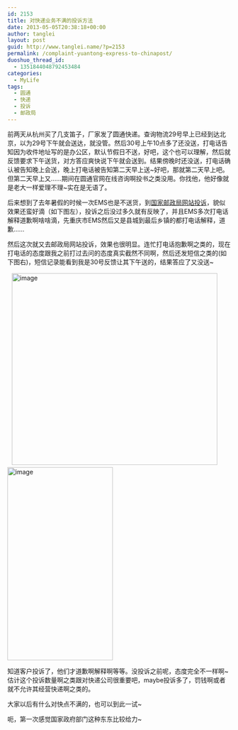 ```yaml
---
id: 2153
title: 对快递业务不满的投诉方法
date: 2013-05-05T20:38:18+00:00
author: tanglei
layout: post
guid: http://www.tanglei.name/?p=2153
permalink: /complaint-yuantong-express-to-chinapost/
duoshuo_thread_id:
  - 1351844048792453484
categories:
  - MyLife
tags:
  - 圆通
  - 快递
  - 投诉
  - 邮政局
---
```

前两天从杭州买了几支笛子，厂家发了圆通快递。查询物流29号早上已经到达北京，以为29号下午就会送达，就没管。然后30号上午10点多了还没送，打电话告知因为收件地址写的是办公区，默认节假日不送，好吧，这个也可以理解，然后就反馈要求下午送货，对方答应爽快说下午就会送到。结果傍晚时还没送，打电话确认被告知晚上会送，晚上打电话被告知第二天早上送~好吧，那就第二天早上吧。但第二天早上又……期间在圆通官网在线咨询啊投书之类没用。你找他，他好像就是老大一样爱理不理~实在是无语了。

后来想到了去年暑假的时候一次EMS也是不送货，到[国家邮政局网站投诉](http://sswz.chinapost.gov.cn/frocomplain/mycomplain!link.action)，貌似效果还蛮好滴（如下图左），投诉之后没过多久就有反映了，并且EMS多次打电话解释道歉啊啥啥滴，先重庆市EMS然后又是县城到最后乡镇的都打电话解释，道歉……

然后这次就又去邮政局网站投诉，效果也很明显。连忙打电话抱歉啊之类的，现在打电话的态度跟我之前打过去问的态度真实截然不同啊，然后还发短信之类的(如下图右)，短信记录能看到我是30号反馈让其下午送的，结果答应了又没送~

[<img style="background-image: none; float: left; padding-top: 0px; padding-left: 0px; margin: 2px 0px 5px 10px; display: inline; padding-right: 0px; border: 0px;" title="image" src="http://www.tanglei.name/wp-content/uploads/2013/05/image_thumb.png" alt="image" width="464" height="432" align="left" border="0" />](http://www.tanglei.name/wp-content/uploads/2013/05/image.png)

[<img style="background-image: none; padding-top: 0px; padding-left: 0px; display: inline; padding-right: 0px; border: 0px;" title="image" src="http://www.tanglei.name/wp-content/uploads/2013/05/image_thumb1.png" alt="image" width="238" height="435" border="0" />](http://www.tanglei.name/wp-content/uploads/2013/05/image1.png)

知道客户投诉了，他们才道歉啊解释啊等等。没投诉之前呢，态度完全不一样啊~估计这个投诉数量啊之类跟对快递公司很重要吧，maybe投诉多了，罚钱啊或者就不允许其经营快递啊之类的。

大家以后有什么对快点不满的，也可以到此一试~

呃，第一次感觉国家政府部门这种东东比较给力~